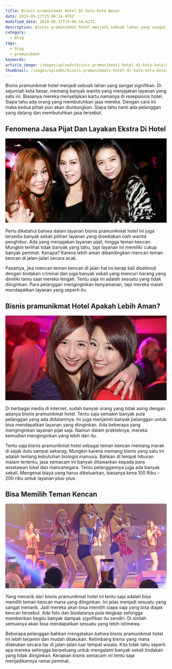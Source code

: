 ```yaml
---
title: Bisnis pramunikmat Hotel Di Kota-Kota Besar
date: 2019-05-17T15:06:14.476Z
modified_date: 2019-05-17T15:06:14.627Z
description: Bisnis pramunikmat hotel menjadi sebuah lahan yang sangat signifikan. Disejumlah kota besar, memang banyak wanita yang menjajakan layanan yang satu ini.
category:
  - Blog
tags:
  - blog
  - pramunikmat
keywords:
article_image: /images/uploads/bisnis-pramunikmati-hotel-di-kota-kota-besar-3.jpg
thumbnail: /images/uploads/bisnis-pramunikmati-hotel-di-kota-kota-besar-2-004.jpg
---
```

Bisnis pramunikmat hotel menjadi sebuah lahan yang sangat signifikan. Di sejumlah kota besar, memang banyak wanita yang menjajakan layanan yang satu ini. Biasanya mereka menyelipkan kartu namanya di resepsionis hotel. Siapa tahu ada orang yang membutuhkan jasa mereka. Dengan cara ini maka kedua pihak pun akan diuntungkan. Siapa tahu nanti ada pelanggan yang datang dan membutuhkan jasa tersebut.



## Fenomena Jasa Pijat Dan Layakan Ekstra Di Hotel

![Bisnis pramunikmat Hotel Di Kota-Kota Besar](/images/uploads/bisnis-pramunikmati-hotel-di-kota-kota-besar-3.jpg)

Perlu diketahui bahwa dalam layanan bisnis pramunikmat hotel ini juga tersedia banyak sekali pilihan layanan yang disediakan oleh wanita penghibur. Ada yang menjajakan layanan pijat, hingga teman kencan. Mungkin terlihat tidak banyak yang tahu, tapi layanan ini memiliki cukup banyak peminat. Kenapa? Karena lebih aman dibandingkan mencari teman kencan di jalan-jalan secara acak.

Pasalnya, jika mencari teman kencan di jalan hal ini kerap kali diselimuti dengan tindakan criminal dan juga banyak sekali yang mencuri barang yang dimiliki tamu saat mereka lengah. Tentu saja ini adalah sesuatu yang tidak diinginkan. Para pelanggan menginginkan kenyamanan, tapi mereka malah mendapatkan layanan yang seperti itu.



## Bisnis pramunikmat Hotel Apakah Lebih Aman?

![Bisnis pramunikmat Hotel Di Kota-Kota Besar](/images/uploads/bisnis-pramunikmati-hotel-di-kota-kota-besar-2.jpg)

Di berbagai media di internet, sudah banyak orang yang tidak asing dengan adanya bisnis pramunikmat hotel. Tentu saja semakin banyak pula pelanggan yang ada didalamnya. Ini juga menjamin banyak pelanggan untuk bisa mendapatkan layanan yang diinginkan. Ada beberapa yang menginginkan layanan pijat saja. Namun dalam prakteknya, mereka kemudian menginginkan yang lebih dari itu.

Tentu saja bisnis pramunikmat hotel sebagai teman kencan memang marak di sejak dulu sampai sekarag. Mungkin karena memang bisnis yang satu ini adalah tentang kebutuhan biologis manusia. Bahkan di tempat hiburan malam tertentu, jasa semacam ini banyak ditawarkan kepada para wisatawan lokal dan mancanegara. Tentu pelanggannya juga ada banyak sekali. Mengenai biaya yang harus dikeluarkan, biasanya kena 100 Ribu – 200 ribu untuk layanan plus-plus.



## Bisa Memilih Teman Kencan

![Bisnis pramunikmat Hotel Di Kota-Kota Besar](/images/uploads/bisnis-pramunikmati-hotel-di-kota-kota-besar-1.jpg)

Yang menarik dari bisnis pramunikmat hotel ini tentu saja adalah bisa memilih teman kencan mana yang diinginkan. Ini jelas menjadi sesuatu yang sangat menarik. Jadi mereka akan bisa memilih siapa saja yang bisa diajak kencan tersebut. Ada foto dan biodatanya pula lengkap sehingga memberikan begitu banyak dampak signifikan itu sendiri. Di sinilah semuanya akan bisa mendapatkan sesuatu yang lebih istimewa.

Beberapa pelanggan bahkan mengatakan bahwa bisnis pramunikmat hotel ini lebih terjamin dan mudah dilakukan. Ketimbang bisnis yang mana dilakukan secara liar di jalan-jalan luar tempat wisata. Kita tidak tahu seperti apa mereka sehingga berpeluang untuk mengalami banyak sekali tindakan yang tidak diinginkan. Kerapian bisnis semacam ini tentu saja menjadikannya ramai peminat.
